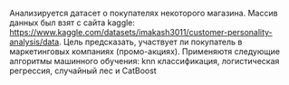 Анализируется датасет о покупателях некоторого магазина. Массив данных был взят с сайта kaggle: https://www.kaggle.com/datasets/imakash3011/customer-personality-analysis/data.
Цель предсказать, участвует ли покупатель в маркетинговых компаниях (промо-акциях). 
Применяютя следующие алгоритмы машинного обучения: knn классификация, логистическая регрессия, случайный лес и CatBoost
